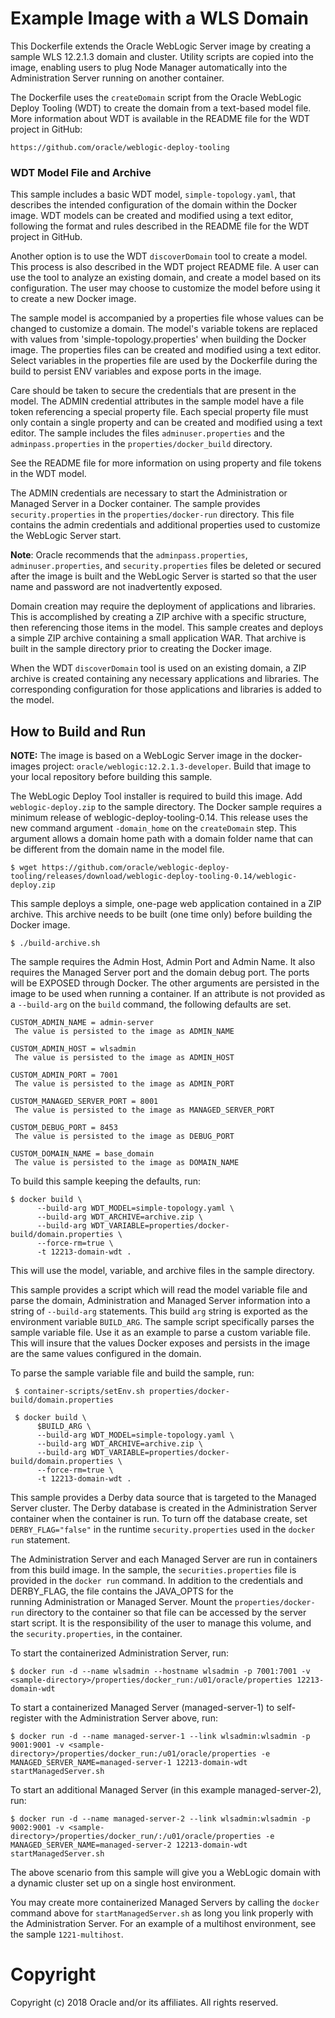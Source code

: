 Example Image with a WLS Domain
===============================
This Dockerfile extends the Oracle WebLogic Server image by creating a sample WLS 12.2.1.3 domain and cluster. Utility scripts are copied into the image, enabling users to plug Node Manager automatically into the Administration Server running on another container.

The Dockerfile uses the `createDomain` script from the Oracle WebLogic Deploy Tooling (WDT) to create the domain from a text-based model file. More information about WDT is available in the README file for the WDT project in GitHub:

`https://github.com/oracle/weblogic-deploy-tooling`

### WDT Model File and Archive

This sample includes a basic WDT model, `simple-topology.yaml`, that describes the intended configuration of the domain within the Docker image. WDT models can be created and modified using a text editor, following the format and rules described in the README file for the WDT project in GitHub.

Another option is to use the WDT `discoverDomain` tool to create a model. This process is also described in the WDT project README file. A user can use the tool to analyze an existing domain, and create a model based on its configuration. The user may choose to customize the model before using it to create a new Docker image.

The sample model is accompanied by a properties file whose values can be changed to customize a domain. The model's variable tokens are replaced with values from 'simple-topology.properties' when building the Docker image. The properties files can be created and modified using a text editor. Select variables in the properties file are used by the Dockerfile during the build to persist ENV variables and expose ports in the image.

Care should be taken to secure the credentials that are present in the model. The ADMIN credential attributes in the sample model have a file token referencing a special property file. Each special property file must only contain a single property and can be created and modified using a text editor. The sample includes the files `adminuser.properties` and the `adminpass.properties` in the `properties/docker_build` directory.

See the README file for more information on using property and file tokens in the WDT model.

The ADMIN credentials are necessary to start the Administration or Managed Server in a Docker container. The sample provides `security.properties` in the `properties/docker-run` directory. This file contains the admin credentials and additional properties used to customize the WebLogic Server start.

**Note**: Oracle recommends that the `adminpass.properties`, `adminuser.properties`, and `security.properties` files be deleted or secured after the image is built and the WebLogic Server is started so that the user name and password are not inadvertently exposed.

Domain creation may require the deployment of applications and libraries. This is accomplished by creating a ZIP archive with a specific structure, then referencing those items in the model. This sample creates and deploys a simple ZIP archive containing a small application WAR. That archive is built in the sample directory prior to creating the Docker image.

When the WDT `discoverDomain` tool is used on an existing domain, a ZIP archive is created containing any necessary applications and libraries. The corresponding configuration for those applications and libraries is added to the model.

## How to Build and Run

**NOTE:** The image is based on a WebLogic Server image in the docker-images project: `oracle/weblogic:12.2.1.3-developer`. Build that image to your local repository before building this sample.

The WebLogic Deploy Tool installer is required to build this image. Add `weblogic-deploy.zip` to the sample directory. The Docker sample requires a minimum release of weblogic-deploy-tooling-0.14. This release uses the new command argument `-domain_home` on the `createDomain` step.  This argument allows a domain home path with a domain folder name that can be different from the domain name in the model file.

    $ wget https://github.com/oracle/weblogic-deploy-tooling/releases/download/weblogic-deploy-tooling-0.14/weblogic-deploy.zip

This sample deploys a simple, one-page web application contained in a ZIP archive. This archive needs to be built (one time only) before building the Docker image.

    $ ./build-archive.sh

The sample requires the Admin Host, Admin Port and Admin Name. It also requires the Managed Server port and the domain debug port. The ports will be EXPOSED through Docker. The other arguments are persisted in the image to be used when running a container. If an attribute is not provided as a `--build-arg` on the `build` command, the following defaults are set.

```
CUSTOM_ADMIN_NAME = admin-server
 The value is persisted to the image as ADMIN_NAME

CUSTOM_ADMIN_HOST = wlsadmin
 The value is persisted to the image as ADMIN_HOST

CUSTOM_ADMIN_PORT = 7001
 The value is persisted to the image as ADMIN_PORT

CUSTOM_MANAGED_SERVER_PORT = 8001
 The value is persisted to the image as MANAGED_SERVER_PORT

CUSTOM_DEBUG_PORT = 8453
 The value is persisted to the image as DEBUG_PORT

CUSTOM_DOMAIN_NAME = base_domain
 The value is persisted to the image as DOMAIN_NAME
```

To build this sample keeping the defaults, run:

    $ docker build \
          --build-arg WDT_MODEL=simple-topology.yaml \
          --build-arg WDT_ARCHIVE=archive.zip \
          --build-arg WDT_VARIABLE=properties/docker-build/domain.properties \
          --force-rm=true \
          -t 12213-domain-wdt .

This will use the model, variable, and archive files in the sample directory.

This sample provides a script which will read the model variable file and parse the domain, Administration and Managed Server information
  into a string of `--build-arg` statements. This build `arg` string is exported as the environment variable `BUILD_ARG`.
  The sample script specifically parses the sample variable file. Use it as an example to parse a custom variable file.
  This will insure that the values Docker exposes and persists in the image are the same values configured in the domain.

To parse the sample variable file and build the sample, run:

     $ container-scripts/setEnv.sh properties/docker-build/domain.properties

     $ docker build \
          $BUILD_ARG \
          --build-arg WDT_MODEL=simple-topology.yaml \
          --build-arg WDT_ARCHIVE=archive.zip \
          --build-arg WDT_VARIABLE=properties/docker-build/domain.properties \
          --force-rm=true \
          -t 12213-domain-wdt .

This sample provides a Derby data source that is targeted to the Managed Server cluster. The Derby database is created
  in the Administration Server container when the container is run. To turn off the database create, set `DERBY_FLAG="false"` in the
  runtime `security.properties` used in the `docker run` statement.

The Administration Server and each Managed Server are run in containers from this build image. In the sample, the `securities.properties` file
  is provided in the `docker run` command. In addition to the credentials and DERBY_FLAG, the file contains the JAVA_OPTS for the      
  running Administration or Managed Server. Mount the `properties/docker-run` directory to the container so that file can be accessed by the
  server start script. It is the responsibility of the user to manage this volume, and the `security.properties`, in the container.

To start the containerized Administration Server, run:

    $ docker run -d --name wlsadmin --hostname wlsadmin -p 7001:7001 -v <sample-directory>/properties/docker_run:/u01/oracle/properties 12213-domain-wdt

To start a containerized Managed Server (managed-server-1) to self-register with the Administration Server above, run:

    $ docker run -d --name managed-server-1 --link wlsadmin:wlsadmin -p 9001:9001 -v <sample-directory>/properties/docker_run:/u01/oracle/properties -e MANAGED_SERVER_NAME=managed-server-1 12213-domain-wdt startManagedServer.sh

To start an additional Managed Server (in this example managed-server-2), run:

    $ docker run -d --name managed-server-2 --link wlsadmin:wlsadmin -p 9002:9001 -v <sample-directory>/properties/docker_run/:/u01/oracle/properties -e MANAGED_SERVER_NAME=managed-server-2 12213-domain-wdt startManagedServer.sh

The above scenario from this sample will give you a WebLogic domain with a dynamic cluster set up on a single host environment.

You may create more containerized Managed Servers by calling the `docker` command above for `startManagedServer.sh` as long you link properly with the Administration Server. For an example of a multihost environment, see the sample `1221-multihost`.

# Copyright
Copyright (c) 2018 Oracle and/or its affiliates. All rights reserved.
